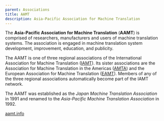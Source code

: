 ```yaml
---
parent: Associations
title: AAMT
description: Asia-Pacific Association for Machine Translation
---
```


The **Asia-Pacific Association for Machine Translation** (**AAMT**) is comprised of researchers, manufacturers and users of machine translation systems. The association is engaged in machine translation system development, improvement, education, and publicity.

The AAMT is one of three regional associations of the International Association for Machine Translation \([IAMT](iamt.md)\). Its sister associations are the Association for Machine Translation in the Americas \([AMTA](amta.md)\) and the European Association for Machine Translation \([EAMT](eamt.md)\). Members of any of the three regional associations automatically become part of the IAMT network.

The AAMT was established as the *Japan Machine Translation Association* in 1991 and renamed to the *Asia-Pacific Machine Translation Association* in 1992.

[aamt.info](https://aamt.info/)

